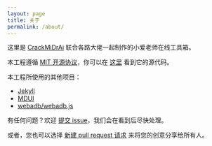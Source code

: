 ```yaml
---
layout: page
title: 关于
permalink: /about/
---
```


这里是 [CrackMiDrAi](https://midrai.cn) 联合各路大佬一起制作的小爱老师在线工具箱。

本工程遵循 [MIT 开源协议](https://github.com/CrackMiDrAi/tools/blob/master/LICENSE)，你可以在 [这里](https://github.com/CrackMiDrAi/tools) 看到它的源代码。

本工程所使用的其他项目：
* [Jekyll](https://jekyllrb.com/)
* [MDUI](https://www.mdui.org/)
* [webadb/webadb.js](https://github.com/webadb/webadb.js)

有任何问题？欢迎 [提交 issue](https://github.com/CrackMiDrAi/tools/issues/new/choose)，我们会在看到后尽快处理。

或者，您也可以选择 [新建 pull request 请求](https://github.com/CrackMiDrAi/tools/compare) 来将您的创意分享给所有人。